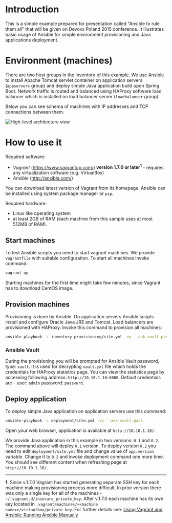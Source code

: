 # Introduction

This is a simple example prepared for presentation called "Ansible to rule them all" that will be given on Devoxx Poland 2015 conference. It illustrates basic usage of Ansible for simple environment provisioning and Java applications deployment.

# Environment (machines)

There are two host groups in the inventory of this example. We use Ansible to install Apache Tomcat servlet container on application servers (```appservers``` group) and deploy simple Java application build upon Spring Boot. Network traffic is routed and balanced using HAProxy software load balancer which is installed on load balancer server (```loadbalancer``` group).

Below you can see schema of machines with IP addresses and TCP connections between them.

![High-level architecture view](https://github.com/siilisolutions-pl/devoxx-ansible/blob/master/architecture.png)

# How to use it

Required software:
>
 * *Vagrant* (https://www.vagrantup.com/) **version 1.7.0 or later<sup>1</sup>** - requires any virtualization software (e.g. VirtualBox) 
 * *Ansible* (http://ansible.com/)

You can download latest version of Vagrant from its homepage. Ansible can be installed using system package manager or ```pip```.

Required hardware:

 * Linux like operating system
 * at least 2GB of RAM (each machine from this sample uses at most 512MB of RAM).

## Start machines

To test Ansible scripts you need to start vagrant machines. We provide ```Vagrantfile``` with suitable configuration. To start all machines invoke command:
```bash
vagrant up
```

Starting machines for the first time might take few minutes, since Vagrant has to download CentOS image.

## Provision machines

Provisioning is done by Ansible. On application servers Ansible scripts install and configure Oracle Java JRE and Tomcat. Load balancers are provisioned with HAProxy. Invoke this command to provision all machines:
```bash
ansible-playbook -i inventory provisioning/site.yml -vv --ask-vault-pass
```

### Ansible Vault

During the provisioning you will be prompted for Ansible Vault password, type: ```vault```. It is used for decrypting ```vault.yml``` file which holds the credentials for HAProxy statistics page. You can view the statistics page by accessing following address: ```http://10.10.1.10:8080```. Default credentials are - user: ```admin``` password: ```password```.

## Deploy application

To deploy simple Java application on application servers use this command:
```bash
ansible-playbook -i deployment/site.yml -vv --ask-vault-pass
```

Open your web browser, application is available at ```http://10.10.1.10/```.

We provide Java application in this example in two versions: ```0.1``` and ```0.2```. The command above will deploy ```0.1``` version. To deploy version ```0.2``` you need to edit ```deployment/site.yml``` file and change value of ```app.version``` variable. Change it to ```0.2``` and invoke deployment command one more time. You should see different content when refreshing page at ```http://10.10.1.10/```.

- - -

**1**: Since v.1.7.0  Vagrant has started generating separate SSH key for each machine making provisioning process more difficult. In prior version there was only a single key for all of the machines - ```~/.vagrant.d/insecure_private_key```. After v.1.7.0 each machine has its own key located in ```.vagrant/machines/<<machine name>>/virtualbox/private_key```. For further details see: [Using Vagrant and Ansible: Running Ansible Manually](http://docs.ansible.com/guide_vagrant.html#running-ansible-manually)